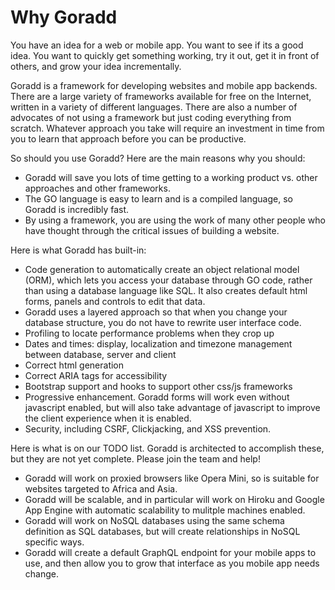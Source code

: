 # Why Goradd

You have an idea for a web or mobile app. You want to see if its a good idea. You want to
quickly get something working, try it out, get it in front of others,
and grow your idea incrementally. 
 
Goradd is a framework for developing websites and mobile app backends. 
There are a large variety of
frameworks available for free on the Internet, written in a variety of different
languages. There are also a number of advocates of not using a framework but
just coding everything from scratch. Whatever approach you take will require
an investment in time from you to learn that approach before you can be productive.

So should you use Goradd? Here are the main reasons why you should:
* Goradd will save you lots of time getting to a working product vs. other 
approaches and other frameworks.
* The GO language is easy to learn and is a compiled language, so Goradd is incredibly fast.
* By using a framework, you are using the work of many other people who
have thought through the critical issues of building a website.

Here is what Goradd has built-in:

* Code generation to automatically create an object relational model (ORM), 
which lets you access your database through GO code, rather than using a database language
like SQL. It also creates default html forms, panels and controls to edit that data.
* Goradd uses a layered approach so that when you change your database 
structure, you do not have to rewrite user interface code.
* Profiling to locate performance problems when they crop up
* Dates and times: display, localization and timezone management between database, server and client
* Correct html generation
* Correct ARIA tags for accessibility
* Bootstrap support and hooks to support other css/js frameworks
* Progressive enhancement. Goradd forms will work even without javascript enabled,
but will also take advantage of javascript to improve the client experience when it is enabled.
* Security, including CSRF, Clickjacking, and XSS prevention.

Here is what is on our TODO list. Goradd is architected to accomplish these,
but they are not yet complete. Please join the team and help!
* Goradd will work on proxied browsers like Opera Mini, so is suitable for
websites targeted to Africa and Asia.
* Goradd will be scalable, and in particular will work on Hiroku and Google 
App Engine with automatic scalability to mulitple machines enabled.
* Goradd will work on NoSQL databases using the same schema definition as
SQL databases, but will create relationships in NoSQL specific ways.
* Goradd will create a default GraphQL endpoint for your mobile apps to use, and then
allow you to grow that interface as you mobile app needs change.

